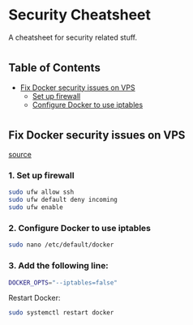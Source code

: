 # Security Cheatsheet

A cheatsheet for security related stuff.

#

## Table of Contents

- [Fix Docker security issues on VPS](#fix-docker-security-issues-on-vps)
  - [Set up firewall](#set-up-firewall)
  - [Configure Docker to use iptables](#configure-docker-to-use-iptables)

#

## Fix Docker security issues on VPS

[source](https://www.techrepublic.com/article/how-to-fix-the-docker-and-ufw-security-flaw/)

### 1. Set up firewall

```bash
sudo ufw allow ssh
sudo ufw default deny incoming
sudo ufw enable
```

### 2. Configure Docker to use iptables

```bash
sudo nano /etc/default/docker
```

### 3. Add the following line:

```bash
DOCKER_OPTS="--iptables=false"
```

Restart Docker:

```bash
sudo systemctl restart docker
```

#
